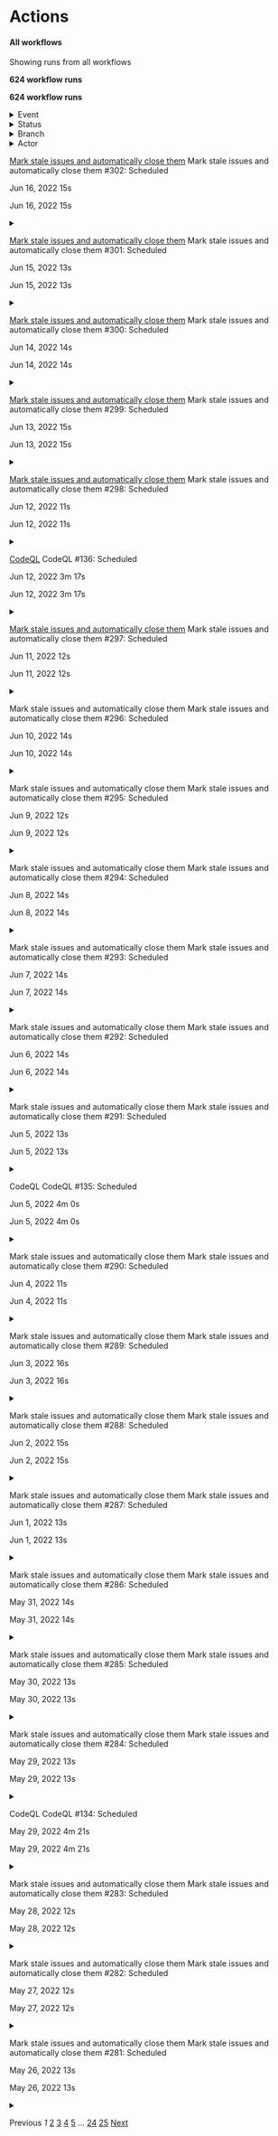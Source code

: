 # Actions

#### All workflows

Showing runs from all workflows

**624 workflow runs**

**624 workflow runs**

<details>

<summary>Event</summary>

#### Filter by event

</details>

<details>

<summary>Status</summary>

#### Filter by status

</details>

<details>

<summary>Branch</summary>

#### Filter by branch

</details>

<details>

<summary>Actor</summary>

#### Filter by actor

</details>

[Mark stale issues and automatically close them](../../.gitbook/assets/2512282767) Mark stale issues and automatically close them #302: Scheduled

Jun 16, 2022 15s

Jun 16, 2022 15s

<details>

<summary></summary>

* [View workflow file](../../.gitbook/assets/workflow)

</details>

[Mark stale issues and automatically close them](../../.gitbook/assets/2505677014) Mark stale issues and automatically close them #301: Scheduled

Jun 15, 2022 13s

Jun 15, 2022 13s

<details>

<summary></summary>

* [View workflow file](<../../.gitbook/assets/workflow (4)>)

</details>

[Mark stale issues and automatically close them](../../.gitbook/assets/2498707295) Mark stale issues and automatically close them #300: Scheduled

Jun 14, 2022 14s

Jun 14, 2022 14s

<details>

<summary></summary>

* [View workflow file](<../../.gitbook/assets/workflow (2)>)

</details>

[Mark stale issues and automatically close them](../../.gitbook/assets/2491753757) Mark stale issues and automatically close them #299: Scheduled

Jun 13, 2022 15s

Jun 13, 2022 15s

<details>

<summary></summary>

* [View workflow file](<../../.gitbook/assets/workflow (1)>)

</details>

[Mark stale issues and automatically close them](../../.gitbook/assets/2485149538) Mark stale issues and automatically close them #298: Scheduled

Jun 12, 2022 11s

Jun 12, 2022 11s

<details>

<summary></summary>

* [View workflow file](<../../.gitbook/assets/workflow (3)>)

</details>

[CodeQL](../../.gitbook/assets/2482899880) CodeQL #136: Scheduled

Jun 12, 2022 3m 17s

Jun 12, 2022 3m 17s

<details>

<summary></summary>

* [View workflow file](<../../.gitbook/assets/workflow (5)>)

</details>

[Mark stale issues and automatically close them](../../.gitbook/assets/2481578791) Mark stale issues and automatically close them #297: Scheduled

Jun 11, 2022 12s

Jun 11, 2022 12s

<details>

<summary></summary>

* View workflow file

</details>

Mark stale issues and automatically close them Mark stale issues and automatically close them #296: Scheduled

Jun 10, 2022 14s

Jun 10, 2022 14s

<details>

<summary></summary>

* View workflow file

</details>

Mark stale issues and automatically close them Mark stale issues and automatically close them #295: Scheduled

Jun 9, 2022 12s

Jun 9, 2022 12s

<details>

<summary></summary>

* View workflow file

</details>

Mark stale issues and automatically close them Mark stale issues and automatically close them #294: Scheduled

Jun 8, 2022 14s

Jun 8, 2022 14s

<details>

<summary></summary>

* View workflow file

</details>

Mark stale issues and automatically close them Mark stale issues and automatically close them #293: Scheduled

Jun 7, 2022 14s

Jun 7, 2022 14s

<details>

<summary></summary>

* View workflow file

</details>

Mark stale issues and automatically close them Mark stale issues and automatically close them #292: Scheduled

Jun 6, 2022 14s

Jun 6, 2022 14s

<details>

<summary></summary>

* View workflow file

</details>

Mark stale issues and automatically close them Mark stale issues and automatically close them #291: Scheduled

Jun 5, 2022 13s

Jun 5, 2022 13s

<details>

<summary></summary>

* View workflow file

</details>

CodeQL CodeQL #135: Scheduled

Jun 5, 2022 4m 0s

Jun 5, 2022 4m 0s

<details>

<summary></summary>

* View workflow file

</details>

Mark stale issues and automatically close them Mark stale issues and automatically close them #290: Scheduled

Jun 4, 2022 11s

Jun 4, 2022 11s

<details>

<summary></summary>

* View workflow file

</details>

Mark stale issues and automatically close them Mark stale issues and automatically close them #289: Scheduled

Jun 3, 2022 16s

Jun 3, 2022 16s

<details>

<summary></summary>

* View workflow file

</details>

Mark stale issues and automatically close them Mark stale issues and automatically close them #288: Scheduled

Jun 2, 2022 15s

Jun 2, 2022 15s

<details>

<summary></summary>

* View workflow file

</details>

Mark stale issues and automatically close them Mark stale issues and automatically close them #287: Scheduled

Jun 1, 2022 13s

Jun 1, 2022 13s

<details>

<summary></summary>

* View workflow file

</details>

Mark stale issues and automatically close them Mark stale issues and automatically close them #286: Scheduled

May 31, 2022 14s

May 31, 2022 14s

<details>

<summary></summary>

* View workflow file

</details>

Mark stale issues and automatically close them Mark stale issues and automatically close them #285: Scheduled

May 30, 2022 13s

May 30, 2022 13s

<details>

<summary></summary>

* View workflow file

</details>

Mark stale issues and automatically close them Mark stale issues and automatically close them #284: Scheduled

May 29, 2022 13s

May 29, 2022 13s

<details>

<summary></summary>

* View workflow file

</details>

CodeQL CodeQL #134: Scheduled

May 29, 2022 4m 21s

May 29, 2022 4m 21s

<details>

<summary></summary>

* View workflow file

</details>

Mark stale issues and automatically close them Mark stale issues and automatically close them #283: Scheduled

May 28, 2022 12s

May 28, 2022 12s

<details>

<summary></summary>

* View workflow file

</details>

Mark stale issues and automatically close them Mark stale issues and automatically close them #282: Scheduled

May 27, 2022 12s

May 27, 2022 12s

<details>

<summary></summary>

* View workflow file

</details>

Mark stale issues and automatically close them Mark stale issues and automatically close them #281: Scheduled

May 26, 2022 13s

May 26, 2022 13s

<details>

<summary></summary>

* View workflow file

</details>

Previous _1_ [2](broken-reference) [3](broken-reference) [4](broken-reference) [5](broken-reference) … [24](broken-reference) [25](broken-reference) [Next](broken-reference)
